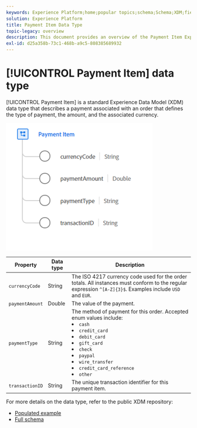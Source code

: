```yaml
---
keywords: Experience Platform;home;popular topics;schema;Schema;XDM;fields;schemas;Schemas;payment item;datatype;data-type;data type;
solution: Experience Platform
title: Payment Item Data Type
topic-legacy: overview
description: This document provides an overview of the Payment Item Experience Data Model (XDM) data type.
exl-id: d25a358b-73c1-468b-a9c5-808385689932
---
```

# [!UICONTROL Payment Item] data type

[!UICONTROL Payment Item] is a standard Experience Data Model (XDM) data type that describes a payment associated with an order that defines the type of payment, the amount, and the associated currency.

<img src='../images/data-types/payment-item.PNG' width=400 /><br />

| Property | Data type | Description |
| --- | --- | --- |
| `currencyCode` | String | The ISO 4217 currency code used for the order totals. All instances must conform to the regular expression `^[A-Z]{3}$`. Examples include `USD` and `EUR`. |
| `paymentAmount` | Double | The value of the payment. |
| `paymentType` | String | The method of payment for this order. Accepted enum values include: <li> `cash` </li> <li> `credit_card` </li> <li> `debit_card` </li> <li> `gift_card` </li> <li> `check` </li> <li> `paypal` </li> <li> `wire_transfer` </li> <li> `credit_card_reference` </li> <li> `other` </li> |
| `transactionID` | String | The unique transaction identifier for this payment item. |

For more details on the data type, refer to the public XDM repository:

* [Populated example](https://github.com/adobe/xdm/blob/master/components/datatypes/data/paymentitem.example.1.json)
* [Full schema](https://github.com/adobe/xdm/blob/master/components/datatypes/data/paymentitem.schema.json)
